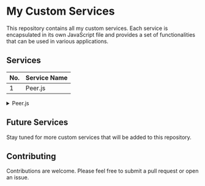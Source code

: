 # My Custom Services

This repository contains all my custom services. Each service is encapsulated in its own JavaScript file and provides a set of functionalities that can be used in various applications.

## Services

| No. | Service Name |
| --- | ------------ |
| 1   | Peer.js |

<details>
<summary id="peerjs">Peer.js</summary>

Peer.js is a JavaScript file for WebRTC peer. It creates a class and provides all the necessary functionality for WebRTC, such as creating offers, sending, receiving, and more. It also includes event listeners for various events like ICE candidates and others.

#### Features

- **Creating Offers & Answers:** The service allows you to create offers and aswers for peer-to-peer connections or you might make a code a little flexible and make it a many-to-many with mesh.
- **Sending and Receiving:** The service provides functionality for sending and receiving data over the peer-to-peer connection.
- **Event Listeners:** The service includes event listeners for various events, such as ICE candidates.

</details>

## Future Services

Stay tuned for more custom services that will be added to this repository.

## Contributing

Contributions are welcome. Please feel free to submit a pull request or open an issue.

